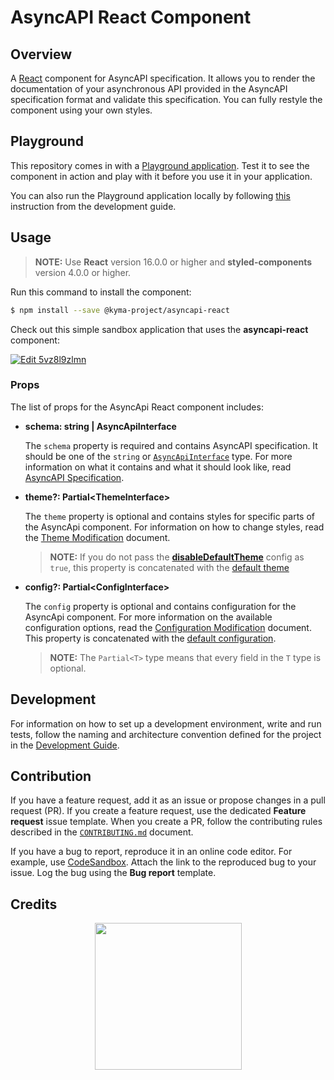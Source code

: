 # AsyncAPI React Component

## Overview

A [React](https://reactjs.org/) component for AsyncAPI specification. It allows you to render the documentation of your asynchronous API provided in the AsyncAPI specification format and validate this specification. You can fully restyle the component using your own styles.

## Playground

This repository comes in with a [Playground application](https://www.asyncapi.com/asyncapi-react/). Test it to see the component in action and play with it before you use it in your application.

You can also run the Playground application locally by following [this](development-guide.md#install-dependencies) instruction from the development guide.

## Usage

> **NOTE:** Use **React** version 16.0.0 or higher and **styled-components** version 4.0.0 or higher.

Run this command to install the component:

``` sh
$ npm install --save @kyma-project/asyncapi-react
```

Check out this simple sandbox application that uses the **asyncapi-react** component:

[![Edit 5vz8l9zlmn](https://codesandbox.io/static/img/play-codesandbox.svg)](https://codesandbox.io/s/5vz8l9zlmn)

### Props

The list of props for the AsyncApi React component includes:

   - **schema: string | AsyncApiInterface**

     The `schema` property is required and contains AsyncAPI specification. It should be one of the `string` or [`AsyncApiInterface`](./library/src/types.ts#L13) type. For more information on what it contains and what it should look like, read [AsyncAPI Specification](https://github.com/asyncapi/asyncapi#asyncapi-specification).

   - **theme?: Partial<ThemeInterface\>**

     The `theme` property is optional and contains styles for specific parts of the AsyncApi component. For information on how to change styles, read the [Theme Modification](./docs/theme-modification.md) document.

     > **NOTE:** If you do not pass the [**disableDefaultTheme**](./docs/config-modification.md) config as `true`, this property is concatenated with the [default theme](./library/src/theme/default.ts)

   - **config?: Partial<ConfigInterface\>**

     The `config` property is optional and contains configuration for the AsyncApi component. For more information on the available configuration options, read the [Configuration Modification](./docs/config-modification.md) document.
     This property is concatenated with the [default configuration](./library/src/config/default.ts).

     > **NOTE:** The `Partial<T>` type means that every field in the `T` type is optional.

## Development

For information on how to set up a development environment, write and run tests, follow the naming and architecture convention defined for the project in the [Development Guide](./development-guide.md).

## Contribution

If you have a feature request, add it as an issue or propose changes in a pull request (PR).
If you create a feature request, use the dedicated **Feature request** issue template. When you create a PR, follow the contributing rules described in the [`CONTRIBUTING.md`](CONTRIBUTING.md) document.

If you have a bug to report, reproduce it in an online code editor. For example, use [CodeSandbox](https://codesandbox.io/). Attach the link to the reproduced bug to your issue. Log the bug using the **Bug report** template.

## Credits

<p align="center">
 <a href="https://kyma-project.io/" target="_blank">
  <img src="https://raw.githubusercontent.com/kyma-project/kyma/master/logo.png" width="235">
 </a>
</p>
